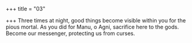 +++
title = "03"

+++
Three times at night, good things become visible within you for the pious  mortal.
As you did for Manu, o Agni, sacrifice here to the gods. Become our  messenger, protecting us from curses.